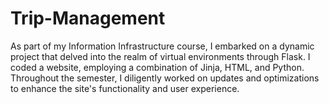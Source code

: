 # Trip-Management
As part of my Information Infrastructure course, I embarked on a dynamic project that delved into the realm of virtual environments through Flask. I coded a website, employing a combination of Jinja, HTML, and Python. Throughout the semester, I diligently worked on updates and optimizations to enhance the site's functionality and user experience. 
